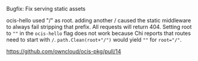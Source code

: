 Bugfix: Fix serving static assets

ocis-hello used "/" as root. adding another / caused the static middleware to
always fail stripping that prefix. All requests will return 404. Setting root
to `""` in the `ocis-hello` flag does not work because Chi reports that routes
need to start with `/`. `path.Clean(root+"/")` would yield `""` for `root="/"`.

https://github.com/owncloud/ocis-pkg/pull/14
